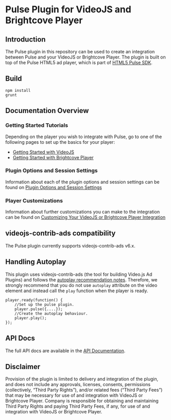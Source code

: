 # Pulse Plugin for VideoJS and Brightcove Player

## Introduction
The Pulse plugin in this repository can be used to create an integration between Pulse and your VideoJS or Brightcove Player. The plugin is built on top of the Pulse HTML5 ad player, which is part of [ HTML5 Pulse SDK](http://pulse-sdks.videoplaza.com/pulse-html5/latest/).

## Build
    npm install
    grunt


## Documentation Overview

### Getting Started Tutorials

Depending on the player you wish to integrate with Pulse, go to one of the following pages to set up the basics for your player:
- [Getting Started with VideoJS](docs/videojs-getting-started.md)
- [Getting Started with Brightcove Player](docs/brightcove-getting-started.md)

### Plugin Options and Session Settings

Information about each of the plugin options and session settings can be found on [Plugin Options and Session Settings](docs/options-settings.md)

### Player Customizations

Information about further customizations you can make to the integration can be found on [Customizing Your VideoJS or Brightcove Player Integration](docs/player-customization.md)

## videojs-contrib-ads compatibility

The Pulse plugin currently supports videojs-contrib-ads v6.x.


## Handling Autoplay 
This plugin uses videojs-contrib-ads (the tool for building Video.js Ad Plugins) and follows the [autoplay recommendation notes](https://github.com/videojs/videojs-contrib-ads/blob/master/docs/integrator/autoplay.md). Therefore, we strongly recommend that you do not use `autoplay` attribute on the video element and instead call the `play` function when the player is ready. 
```
player.ready(function() {
	//Set up the pulse plugin.
	player.pulse({....});
	//Create the autoplay behaviour. 
	player.play();
});
```
## API Docs
The full API docs are available in the [API Documentation](docs/videojs-pulse.md).

## Disclaimer

Provision of the plugin is limited to delivery and integration of the plugin, and does not include any approvals, licenses, consents, permissions (collectively, “Third Party Rights”), and/or related fees (“Third Party Fees”) that may be necessary for use of and integration with VideoJS or Brightcove Player. Company is responsible for obtaining and maintaining Third Party Rights and paying Third Party Fees, if any, for use of and integration with VideoJS or Brightcove Player.
